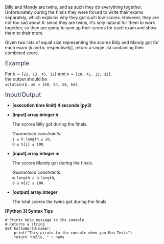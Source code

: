 <p>Billy and Mandy are twins, and as such they do everything together. Unfortunately during the finals they were forced to write their exams separately, which explains why they got such low scores. However, they are not too sad about it: since they are twins, it's only natural for them to work together, so they are going to sum up their scores for each exam and show them to their mom.</p>
<p>Given two lists of equal size representing the scores Billy and Mandy got for each exam (<code>b</code> and <code>m</code>, respectively), return a single list containing their combined score.</p>
<p><span class="markdown--header" style="color:#2b3b52;font-size:1.4em">Example</span></p>
<p>For <code>b = [22, 13, 45, 32]</code> and <code>m = [28, 41, 13, 32]</code>,<br />
the output should be<br />
<code>solution(b, m) = [50, 54, 58, 64]</code>.</p>
<p><span class="markdown--header" style="color:#2b3b52;font-size:1.4em">Input/Output</span></p>
<ul>
<li>
<p><strong>[execution time limit] 4 seconds (py3)</strong></p>
</li>
<li>
<p><strong>[input] array.integer b</strong></p>
<p>The scores Billy got during the finals.</p>
<p><em>Guaranteed constraints:</em><br />
<code>1 ≤ b.length ≤ 20</code>,<br />
<code>0 ≤ b[i] ≤ 100</code>.</p>
</li>
<li>
<p><strong>[input] array.integer m</strong></p>
<p>The scores Mandy got during the finals.</p>
<p><em>Guaranteed constraints:</em><br />
<code>m.length = b.length</code>,<br />
<code>0 ≤ m[i] ≤ 100</code>.</p>
</li>
<li>
<p><strong>[output] array.integer</strong></p>
<p>The total scores the twins got during the finals.</p>
</li>
</ul>
<p><strong>[Python 3] Syntax Tips</strong></p>
<pre><code class="language-python"><span class="hljs-comment"># Prints help message to the console</span>
<span class="hljs-comment"># Returns a string</span>
<span class="hljs-keyword">def</span> <span class="hljs-title function_">helloWorld</span>(<span class="hljs-params">name</span>):
    <span class="hljs-built_in">print</span>(<span class="hljs-string">"This prints to the console when you Run Tests"</span>)
    <span class="hljs-keyword">return</span> <span class="hljs-string">"Hello, "</span> + name

</code></pre>
